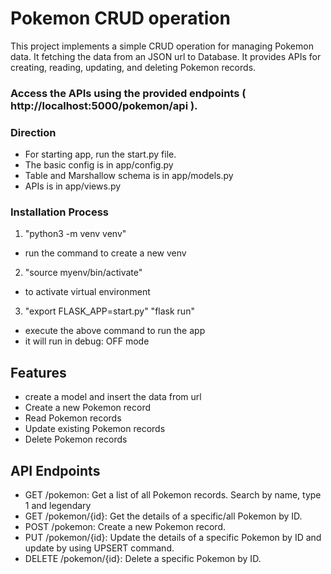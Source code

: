 # Pokemon CRUD operation

This project implements a simple CRUD operation for managing Pokemon data. It fetching the data from an JSON url to Database. It provides APIs for creating, reading, updating, and deleting Pokemon records.

### Access the APIs using the provided endpoints ( http://localhost:5000/pokemon/api ).

### Direction
- For starting app, run the start.py file.
- The basic config is in app/config.py
- Table and Marshallow schema is in app/models.py
- APIs is in app/views.py

### Installation Process
1)   "python3 -m venv venv"
- run the command to create a new venv
2) "source myenv/bin/activate"
- to activate virtual environment
3) "export FLASK_APP=start.py" 
    "flask run"
- execute the above command to run the app
- it will run in debug: OFF mode

## Features

- create a model and insert the data from url
- Create a new Pokemon record
- Read Pokemon records
- Update existing Pokemon records
- Delete Pokemon records

## API Endpoints
- GET /pokemon: Get a list of all Pokemon records. Search by name, type 1 and legendary
- GET /pokemon/{id}: Get the details of a specific/all Pokemon by ID.
- POST /pokemon: Create a new Pokemon record.
- PUT /pokemon/{id}: Update the details of a specific Pokemon by ID and update by using UPSERT command.
- DELETE /pokemon/{id}: Delete a specific Pokemon by ID.